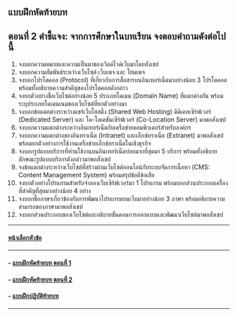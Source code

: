 ## แบบฝึกหัดท้ายบท
## ตอนที่ 2 คำชี้แจง: จากการศึกษาในบทเรียน จงตอบคำถามดังต่อไปนี้
1. จงบอกความหมายและความเป็นมาของเวิลด์ไวด์เว็บมาโดยสังเขป
2. จงบอกความสัมพันธ์ระหว่างเว็บไซต์ เว็บเพจ และ โฮมเพจ
3. จงบอกโปรโตคอล (Protocol) ที่เกี่ยวกับการสื่อสารบนอินเทอร์เน็ตมาอย่างน้อย 3 โปรโตคอล พร้อมทั้งอธิบายความสำคัญของโปรโตคอลดังกล่าว
4. จงยกตัวอย่างชื่อเว็บไซต์อย่างน้อย 5 ประเภทโดเมน (Domain Name) ที่แตกต่างกัน พร้อมระบุประเภทโดเมนเนมของเว็บไซต์ที่ยกตัวอย่างมา 
5. จงบอกข้อแตกต่างระหว่างแชร์เว็บโฮสติ้ง (Shared Web Hosting) ดีดิเคทเซิร์ฟเวอร์ (Dedicated Server) และ โค-โลเคชันเซิร์ฟเวอร์ (Co-Location Server) มาพอสังเขป
6. จงบอกความแตกต่างระหว่างอินเทอร์เน็ตกับเครือข่ายคอมพิวเตอร์สำหรับองค์กร
7. จงบอกความแตกต่างของอินทราเน็ต (Intranet) และเอ็กซ์ทราเน็ต (Extranet) มาพอสังเขป พร้อมยกตัวอย่างการใช้งานเครือข่ายเอ็กซ์ทราเน็ตในเชิงธุรกิจ
8. จงบอกรูปแบบบริการที่ท่านใช้งานบนอินเทอร์เน็ตบ่อยมากที่สุดมา 5 บริการ พร้อมทั้งอธิบายลักษณะรูปแบบบริการดังกล่าวมาพอสังเขป
9. จงข้อแตกต่างระหว่างเว็บไซต์ที่สร้างผ่านเว็บไซต์ออนไลน์กับระบบจัดการเนื้อหา (CMS: Content Management System) พร้อมสรุปข้อดีข้อเสีย
10. จงยกตัวอย่างโปรแกรมสำหรับจำลองเว็บเซิร์ฟเวอร์มา 1 โปรแกรม พร้อมบอกส่วนประกอบเครื่องที่สำคัญที่สุดมาอย่างน้อย 4 อย่าง 
11. จงบอกชื่อภาษาเกี่ยวข้องกับการพัฒนาโปรแกรมบนเว็บมาอย่างน้อย 3 ภาษา พร้อมอธิบายความสามารถของภาษามาพอสังเขป
12. จงบอกส่วนประกอบของเว็บไซต์และอธิบายขั้นตอนการออกแบบและพัฒนาเว็บไซต์มาพอสังเขป

---
#### [หน้าเลือกหัวข้อ](README.md)
---
#### - [แบบฝึกหัดท้ายบท ตอนที่ 1](0130.md)
#### - [แบบฝึกหัดท้ายบท ตอนที่ 2](0150.md)
#### - [แบบฝึกปฏิบัติท้ายบท](0170.md)
---
